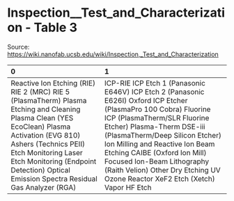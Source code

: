 # Inspection__Test_and_Characterization - Table 3

Source: https://wiki.nanofab.ucsb.edu/wiki/Inspection,_Test_and_Characterization

| 0                                                                                                                                                                                                                                                                                     | 1                                                                                                                                                                                                                                                                                                                                                                                                |
|:--------------------------------------------------------------------------------------------------------------------------------------------------------------------------------------------------------------------------------------------------------------------------------------|:-------------------------------------------------------------------------------------------------------------------------------------------------------------------------------------------------------------------------------------------------------------------------------------------------------------------------------------------------------------------------------------------------|
| Reactive Ion Etching (RIE) RIE 2 (MRC) RIE 5 (PlasmaTherm) Plasma Etching and Cleaning Plasma Clean (YES EcoClean) Plasma Activation (EVG 810) Ashers (Technics PEII) Etch Monitoring Laser Etch Monitoring (Endpoint Detection) Optical Emission Spectra Residual Gas Analyzer (RGA) | ICP-RIE ICP Etch 1 (Panasonic E646V) ICP Etch 2 (Panasonic E626I) Oxford ICP Etcher (PlasmaPro 100 Cobra) Fluorine ICP (PlasmaTherm/SLR Fluorine Etcher) Plasma-Therm DSE-iii (PlasmaTherm/Deep Silicon Etcher) Ion Milling and Reactive Ion Beam Etching CAIBE (Oxford Ion Mill) Focused Ion-Beam Lithography (Raith Velion) Other Dry Etching UV Ozone Reactor XeF2 Etch (Xetch) Vapor HF Etch |